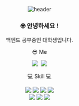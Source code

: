 <div align="center">

![header](https://capsule-render.vercel.app/api?type=waving&color=000000&height=150&section=header&text=Hyeoonnm&fontColor=ffffff&fontSize=70&animation=fadeIn&fontAlignY=55)

<h3>🤓 안녕하세요 !</h3> 

백엔드 공부중인 대학생입니다.

:sunglasses: Me
<br/>

<img src="https://img.shields.io/badge/rkdwogus77@gmail.com-EA4335?style=flat&logo=Gmail&logoColor=white"/>&nbsp;&nbsp;<a href="https://www.instagram.com/Hyeoonnm/" target="_blank"><img src="https://img.shields.io/badge/Hyeoonnm-E4405F?style=flat&logo=Instagram&logoColor=white"/></a>

:computer: Skill :computer:
<br/>

<img src="https://img.shields.io/badge/Java-007396?style=flat&logo=OpenJDK&logoColor=white"/> <img src="https://img.shields.io/badge/JavaScript-F7DF1E?style=flat&logo=JavaScript&logoColor=white"/> <img src="https://img.shields.io/badge/HTML5-E34F26?style=flat&logo=HTML5&logoColor=white"/> <img src="https://img.shields.io/badge/CSS3-1572B6?style=flat&logo=CSS3&logoColor=white"/> <br/> <img src="https://img.shields.io/badge/Oracle-F80000?style=flat&logo=Oracle&logoColor=white"/> <img src="https://img.shields.io/badge/MariaDB-003545?style=flat&logo=MariaDB&logoColor=white"/> <img src="https://img.shields.io/badge/Spring-3DDC84?style=flat&logo=Spring&logoColor=white"/>

<!--<img src="https://github-readme-stats.vercel.app/api/top-langs/?username=Hyeoonnm&layout=compact"><br><br> -->
<!--<img src="https://github-readme-stats.vercel.app/api?username=Hyeoonnm&show_icons=true"> -->


</div>
